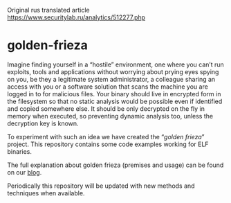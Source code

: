 Original rus translated article https://www.securitylab.ru/analytics/512277.php
# golden-frieza

Imagine finding yourself in a “hostile” environment, one where you can’t run exploits, tools and applications without worrying about prying eyes spying on you, be they a legitimate system administrator, a colleague sharing an access with you or a software solution that scans the machine you are logged in to for malicious files. Your binary should live in encrypted form in the filesystem so that no static analysis would be possible even if identified and copied somewhere else. It should be only decrypted on the fly in memory when executed, so preventing dynamic analysis too, unless the decryption key is known.

To experiment with such an idea we have created the  “*golden frieza*” project. This repository contains some code examples working for ELF binaries. 

The full explanation about golden frieza (premises and usage) can be found on our [blog](https://www.redtimmy.com/red-teaming/blue-team-vs-red-team-how-to-run-your-encrypted-binary-in-memory-and-go-undetected/).

Periodically this repository will be updated with new methods and techniques when available.
